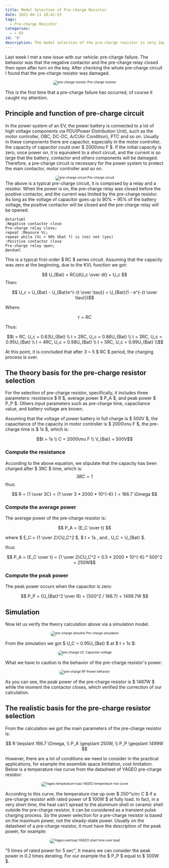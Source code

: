 ```yaml
---
title: Model Selection of Pre-charge Resistor
date: 2021-04-11 18:42:53
tags:
  - Pre-charge Resistor
categories:
  - - EV
id: '9'
description: The model selection of the pre-charge resistor is very important for the pre-charge circuit designing. This article will talk about the basis for the model selection.
---
```


<style>
  .box {width:60%; text-align:center; font-size:10px; margin:0 auto;}
  .box img {border-radius: 10px;}
</style>

Last week I met a new issue with our vehicle: pre-charge failure. The behavior was that the negative contactor and the pre-charge relay closed then open after turn on the key. After checking the whole pre-charge circuit I found that the pre-charge resistor was damaged. 

<div class="box">
  <img src="https://raw.githubusercontent.com/CarloHan/pic-blog/master/pictures/20210415163027.png" alt="pre-charge resistor" />
  Pre-charge resistor
</div>

This is the first time that a pre-charge failure has occurred, of course it caught my attention.

## Principle and function of pre-charge circuit

In the power system of an EV, the power battery is connected to a lot of high voltage components via PDU(Power Distribution Unit), such as the motor controller, OBC, DC-DC, A/C(Air Condition), PTC and so on. Usually in these components there are capacitor, especially in the motor controller, the capacity of capacitor could over $ 2000\mu F $. If the initial capacity is zero, once power on, it is equivalent to a short circuit, and the current is so large that the battery, contactor and others components will be damaged. Therefore, a pre-charge circuit is necessary for the power system to protect the main contactor, motor controller and so on.
<div class="box">
  <img src="https://raw.githubusercontent.com/CarloHan/pic-blog/master/pictures/precharge%20circuit_new.jpg" alt="pre-charge circuit" />
  Pre-charge circuit
</div>
The above is a typical pre-charge circuit, it is composed by a relay and a resistor. When the power is on, the pre-charge relay was closed before the positive contactor, and the current was limited by the pre-charge resistor. As long as the voltage of capacitor goes up to 90% ~ 95% of the battery voltage, the positive contactor will be closed and the pre-charge relay will be opened. <br/>

```plantuml {align="center"}
@startuml
:Negative contactor close
Pre-charge relay close;
repeat :Measure Vc;
repeat while (Vc > 90% Vbat ?) is (no) not (yes)
:Positive contactor close
Pre-charge relay open;
@enduml
```

This is a typical first-order $ RC $ series circuit. Assuming that the capacity was zero at the beginning, due to the KVL function we got:

$$ U_{Bat} = RC{dU_c \over dt} + U_c $$
Then:

$$ U_c = U_{Bat} - U_{Bat}e^{-{t \over \tau}} = U_{Bat}(1 - e^{-{t \over \tau}})$$

Where:

$$ \tau = RC $$

Thus:

 ```math
t = RC, U_c = 0.63U_{Bat} \\
t = 2RC, U_c = 0.86U_{Bat} \\
t = 3RC, U_c = 0.95U_{Bat} \\
t = 4RC, U_c = 0.98U_{Bat} \\
t = 5RC, U_c = 0.99U_{Bat} \\
 ```

At this point, it is concluded that after 3 ~ 5 $ RC $ period, the charging process is over.

## The theory basis for the pre-charge resistor selection

For the selection of pre-charge resistor, specifically, it includes three parameters: resistance $ R $, average power $ P_A $, and peak power $ P_P $. Others input parameters such as pre-charge time, capacitance value, and battery voltage are known.

Assuming that the voltage of power battery in full charge is $ 500V $, the capacitance of the capacity in motor controller is $ 2000\mu F $, the pre-charge time is $ 1s $, which is:

```math
t = 1s \\
C = 2000\mu F \\
V_{Bat} = 500V
```

### Compute the resistance

According to the above equation, we stipulate that the capacity has been charged after $ 3RC $ time, which is: $$ 3RC = 1 $$ thus:

$$ R = {1 \over 3C} = {1 \over 3 * 2000 * 10^{-6} } = 166.7 \Omega $$

### Compute the average power

The average power of the pre-charge resistor is: 

$$ P_A = {E_C \over t} $$

where $ E_C = {1 \over 2}CU_C^2 $, $ t = 1s \, and \, U_C = U_{Bat} $.

thus:

$$ P_A =  {E_C \over t} = {1 \over 2}CU_C^2 = 0.5 * 2000 * 10^{-6} * 500^2 = 250W$$

### Compute the peak power

The peak power occurs when the capacitor is zero:

$$ P_P = {U_{Bat}^2 \over R} = {500^2 / 166.7} = 1499.7W $$

## Simulation

Now let us verify the theory calculation above via a simulation model.

<div class="box">
  <img src="https://raw.githubusercontent.com/CarloHan/pic-blog/master/pictures/20210419181035.jpg" alt="pre-charge simulink" />
  Pre-charge simulation
</div>

From the simulation we got $ U_C = 0.95U_{Bat} $ at $ t = 1s $:

<div class="box">
  <img src="https://raw.githubusercontent.com/CarloHan/pic-blog/master/pictures/20210419181727.jpg" alt="pre-charge UC" />
  Capacitor voltage
</div>

What we have to caution is the behavior of the pre-charge resistor's power:

<div class="box">
  <img src="https://raw.githubusercontent.com/CarloHan/pic-blog/master/pictures/20210419182614.jpg" alt="pre-charge RP" />
  Power behavior
</div>

As you can see, the peak power of the pre-charge resistor is $ 1497W $ while the moment the contactor closes, which verified the correction of our calculation.

## The realistic basis for the pre-charge resistor selection

From the calculation we got the main parameters of the pre-charge resistor is:

$$ R \leqslant 166.7 \Omega, \\ P_A \geqslant 250W, \\ P_P \geqslant 1499W $$

However, there are a lot of conditions we need to consider in the practical applications, for example the assemble space limitation, cost limitation. Below is a temperature rise curve from the datasheet of YAGEO pre-charge resistor:

<div class="box">
  <img src="https://raw.githubusercontent.com/CarloHan/pic-blog/master/pictures/20210419231933.jpg" alt="Yageo temperature-load" />
  YAGEO temperature rise curve
</div>

According to this curve, the temperature rise up over $ 250^\circ C $ if a pre-charge resistor with rated power of $ 100W $ at fully load. In fact, in a very short time, the heat can't spread to the aluminum shell or ceramic shell outside the pre-charge resistor, it can be considered as a transient pulse charging process. So the power selection for a pre-charge resistor is based on the maximum power, not the steady-state power. Usually on the datasheet of a pre-charge resistor, it must have the description of the peak power, for example:

<div class="box">
  <img src="https://raw.githubusercontent.com/CarloHan/pic-blog/master/pictures/20210419232337.jpg" alt="Yageo overload" />
  YAGEO short time over load
</div>

"5 times of rated power for 5 sec", It means we can consider the peak power in 0.2 times derating. For our example the $ P_P $ equal to $ 300W $.
